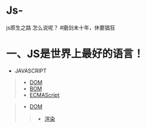 # Js-
js原生之路
怎么说呢？
#磨剑未十年，休要猖狂

一、JS是世界上最好的语言！
===
* JAVASCRIPT
>* [DOM](https://github.com/TUARAN/tarsJs/blob/master/DOM.md)
>* [BOM](https://github.com/TUARAN/tarsJs/blob/master/BOM.md)
>* [ECMAScript](https://github.com/TUARAN/tarsJs/blob/master/ECMAScript.md)

>* [DOM]()
>>* [渲染]()
